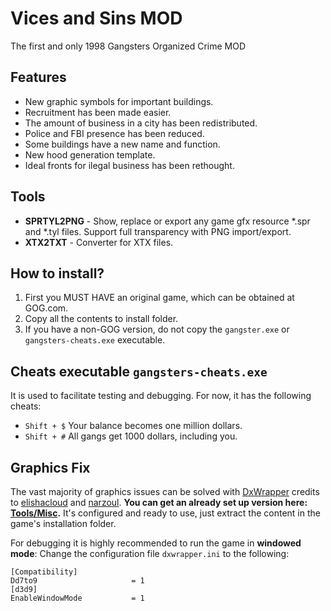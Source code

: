 # Vices and Sins MOD
The first and only 1998 Gangsters Organized Crime MOD

## Features
* New graphic symbols for important buildings.
* Recruitment has been made easier.
* The amount of business in a city has been redistributed.
* Police and FBI presence has been reduced.
* Some buildings have a new name and function.
* New hood generation template.
* Ideal fronts for ilegal business has been rethought.

## Tools
* __SPRTYL2PNG__ - Show, replace or export any game gfx resource *.spr and *.tyl files. Support full transparency with PNG import/export.
* __XTX2TXT__ - Converter for XTX files.

## How to install?
1. First you MUST HAVE an original game, which can be obtained at GOG.com.
2. Copy all the contents to install folder.
3. If you have a non-GOG version, do not copy the `gangster.exe` or `gangsters-cheats.exe` executable.

## Cheats executable `gangsters-cheats.exe`
It is used to facilitate testing and debugging. For now, it has the following cheats:
* `Shift + $` Your balance becomes one million dollars.
* `Shift + #` All gangs get 1000 dollars, including you.
## Graphics Fix
The vast majority of graphics issues can be solved with [DxWrapper](https://github.com/elishacloud/dxwrapper) credits to [elishacloud](https://github.com/elishacloud) and [narzoul](https://github.com/narzoul).
**You can get an already set up version here: [Tools/Misc](Tools/Misc/).** It's configured and ready to use, just extract the content in the game's installation folder.

For debugging it is highly recommended to run the game in **windowed mode**: Change the configuration file `dxwrapper.ini` to the following:
```
[Compatibility]
Dd7to9                     = 1
[d3d9]
EnableWindowMode           = 1
```
